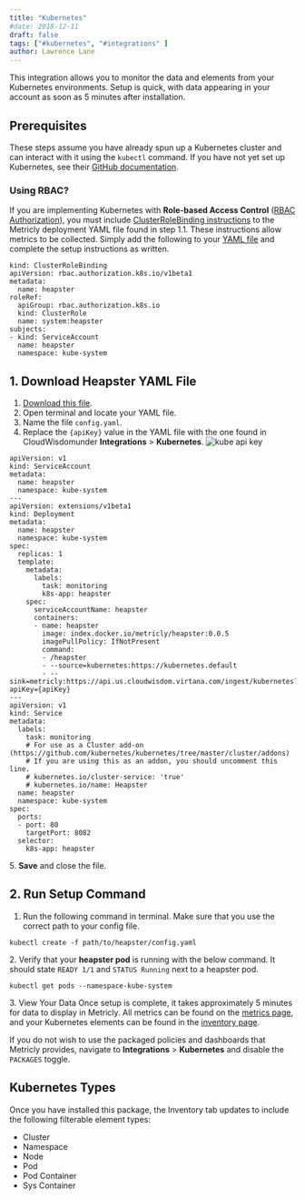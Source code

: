 ```yaml
---
title: "Kubernetes"
#date: 2018-12-11
draft: false
tags: ["#kubernetes", "#integrations" ]
author: Lawrence Lane
---
```

This integration allows you to monitor the data and elements from your Kubernetes environments. Setup is quick, with data appearing in your account as soon as 5 minutes after installation.

## Prerequisites
These steps assume you have already spun up a Kubernetes cluster and can interact with it using the `kubectl` command. If you have not yet set up Kubernetes, see their [GitHub documentation](https://github.com/kubernetes/kubernetes).

### Using RBAC?

If you are implementing Kubernetes with **Role-based Access Control** ([RBAC Authorization](https://kubernetes.io/docs/reference/access-authn-authz/rbac/)), you must include [ClusterRoleBinding instructions](https://raw.githubusercontent.com/metricly/heapster/master/deploy/kube-config/rbac/heapster-rbac.yaml) to the Metricly deployment YAML file found in step 1.1. These instructions allow metrics to be collected. Simply add the following to your [YAML file](https://raw.githubusercontent.com/metricly/heapster/master/deploy/kube-config/metricly/heapster.yaml) and complete the setup instructions as written.

```
kind: ClusterRoleBinding
apiVersion: rbac.authorization.k8s.io/v1beta1
metadata:
  name: heapster
roleRef:
  apiGroup: rbac.authorization.k8s.io
  kind: ClusterRole
  name: system:heapster
subjects:
- kind: ServiceAccount
  name: heapster
  namespace: kube-system
```

## 1. Download Heapster YAML File
1. [Download this file](https://raw.githubusercontent.com/metricly/heapster/master/deploy/kube-config/metricly/heapster.yaml).
2. Open terminal and locate your YAML file.
3. Name the file `config.yaml`.
4. Replace the `{apiKey}` value in the YAML file with the one found in CloudWisdomunder **Integrations** > **Kubernetes**.
![kube api key](/images/_index/kube-api-key.png)

```
apiVersion: v1
kind: ServiceAccount
metadata:
  name: heapster
  namespace: kube-system
---
apiVersion: extensions/v1beta1
kind: Deployment
metadata:
  name: heapster
  namespace: kube-system
spec:
  replicas: 1
  template:
    metadata:
      labels:
        task: monitoring
        k8s-app: heapster
    spec:
      serviceAccountName: heapster
      containers:
      - name: heapster
        image: index.docker.io/metricly/heapster:0.0.5
        imagePullPolicy: IfNotPresent
        command:
        - /heapster
        - --source=kubernetes:https://kubernetes.default
        - --sink=metricly:https://api.us.cloudwisdom.virtana.com/ingest/kubernetes?apiKey={apiKey}
---
apiVersion: v1
kind: Service
metadata:
  labels:
    task: monitoring
    # For use as a Cluster add-on (https://github.com/kubernetes/kubernetes/tree/master/cluster/addons)
    # If you are using this as an addon, you should uncomment this line.
    # kubernetes.io/cluster-service: 'true'
    # kubernetes.io/name: Heapster
  name: heapster
  namespace: kube-system
spec:
  ports:
  - port: 80
    targetPort: 8082
  selector:
    k8s-app: heapster
```
5\. **Save** and close the file.

## 2. Run Setup Command
1. Run the following command in terminal. Make sure that you use the correct path to your config file.

```
kubectl create -f path/to/heapster/config.yaml
```
2\. Verify that your **heapster pod** is running with the below command. It should state `READY 1/1` and `STATUS Running` next to a heapster pod.

```
kubectl get pods --namespace-kube-system
```

3\. View Your Data
Once setup is complete, it takes approximately 5 minutes for data to display in Metricly. All metrics can be found on the [metrics page][1], and your Kubernetes elements can be found in the [inventory page][2].

If you do not wish to use the packaged policies and dashboards that Metricly provides, navigate to **Integrations** > **Kubernetes** and disable the `PACKAGES` toggle.

[1]: /data-visualizaiton/metrics
[2]: /capacity-monitoring/inventory

## Kubernetes Types

Once you have installed this package, the Inventory tab updates to include the following filterable element types:

- Cluster
- Namespace
- Node
- Pod
- Pod Container
- Sys Container
